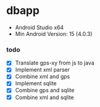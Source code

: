 # dbapp
- Android Studio x64
- Min Android Version: 15 (4.0.3)

### todo
- [x] Translate gps-xy from js to java
- [x] Implement xml parser
- [x] Combine xml and gps
- [x] Implement sqlite
- [x] Combine gps and sqlite
- [x] Combine xml and sqlite

